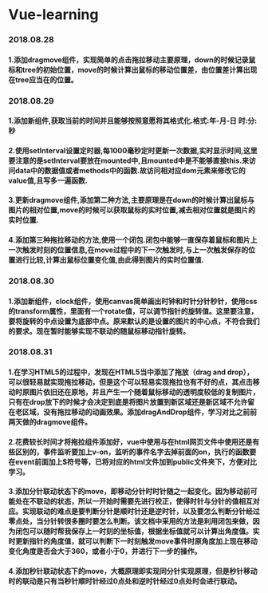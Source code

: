 # Vue-learning

### 2018.08.28
#### 1.添加dragmove组件，实现简单的点击拖拉移动主要原理，down的时候记录鼠标和tree的初始位置，move的时候计算出鼠标的移动位置差，由位置差计算出现在tree应当在的位置。

### 2018.08.29
#### 1.添加新组件,获取当前的时间并且能够按照意愿将其格式化.格式:年-月-日 时:分:秒
#### 2.使用setInterval设置定时器,每1000毫秒定时更新一次数据,实时显示时间,这里要注意的是setInterval要放在mounted中,且mounted中是不能够直接this.来访问data中的数据值或者methods中的函数.故访问相对应dom元素来修改它的value值,且写多一遍函数.
#### 3.更新dragmove组件,添加第二种方法,主要原理是在down的时候计算出鼠标与图片的相对位置,move的时候可以获取鼠标的实时位置,减去相对位置就是图片的实时位置.
#### 4.添加第三种拖拉移动的方法,使用一个闭包.闭包中能够一直保存着鼠标和图片上一次触发时刻的位置信息,在move过程中的下一次触发时,与上一次触发保存的位置进行比较,计算出鼠标位置变化值,由此得到图片的实时位置值.

### 2018.08.30
#### 1.添加新组件，clock组件，使用canvas简单画出时钟和时针分针秒针，使用css的transform属性，里面有一个rotate值，可以调节指针的旋转值。这里要注意，要将旋转的中点设置为底部中点。原来默认的是设置的图片的中心点，不符合我们的要求。现在暂时能够实现不联动的随鼠标移动指针旋转。

### 2018.08.31
#### 1.在学习HTML5的过程中，发现在HTML5当中添加了拖放（drag and drop），可以很轻易就实现拖拉移动，但是这个可以轻易实现拖拉也有不好的点，其点击移动时原图片依旧还在原地，并且产生一个随着鼠标移动的透明度较低的复制图片，只有在drop放下的时候才会决定到底是将图片放置到新区域还是新区域不允许留在老区域，没有拖拉移动的动画效果。添加dragAndDrop组件，学习对比之前前两天做的dragmove组件。
#### 2.花费较长时间才将拖拉组件添加好，vue中使用与在html网页文件中使用还是有些区别的，事件监听要加上v-on，监听的事件名字去掉前面的on，执行的函数要在event前面加上$符号等，已将对应的html文件加到public文件夹下，方便对比学习。
#### 3.添加分针联动状态下的move，即移动分针时时针随之一起变化。因为移动前可能处在不联动的状态，所以一开始时需要先进行校正，使得时针与分针的值相互对应。实现联动的难点是要判断分针是顺时针还是逆时针，以及要怎么判断分针经过零点处，当分针转很多圈时要怎么判断。该文档中采用的方法是利用闭包来做，因为闭包可以随时帮我保存上一时刻的坐标值，根据坐标值就可以计算出角度值。实时更新指针的角度值，就可以判断下一时刻触发move事件时原角度加上现在移动变化角度是否会大于360，或者小于0，并进行下一步的操作。
#### 4.添加秒针联动状态下的move，大概原理即实现同分针实现原理，但是秒针移动时的联动是只有当秒针顺时针经过0点处和逆时针经过0点处时会进行联动。